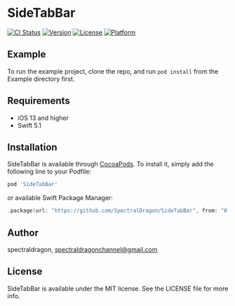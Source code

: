 # SideTabBar

[![CI Status](https://img.shields.io/travis/spectraldragon/SideTabBar.svg?style=flat)](https://travis-ci.org/spectraldragon/SideTabBar)
[![Version](https://img.shields.io/cocoapods/v/SideTabBar.svg?style=flat)](https://cocoapods.org/pods/SideTabBar)
[![License](https://img.shields.io/cocoapods/l/SideTabBar.svg?style=flat)](https://cocoapods.org/pods/SideTabBar)
[![Platform](https://img.shields.io/cocoapods/p/SideTabBar.svg?style=flat)](https://cocoapods.org/pods/SideTabBar)

## Example

To run the example project, clone the repo, and run `pod install` from the Example directory first.

## Requirements

* iOS 13 and higher
* Swift 5.1

## Installation

SideTabBar is available through [CocoaPods](https://cocoapods.org). To install
it, simply add the following line to your Podfile:

```ruby
pod 'SideTabBar'
```

or available Swift Package Manager:

```swift
.package(url: "https://github.com/SpectralDragon/SideTabBar", from: "0.1.0")
```

## Author

spectraldragon, spectraldragonchannel@gmail.com

## License

SideTabBar is available under the MIT license. See the LICENSE file for more info.
